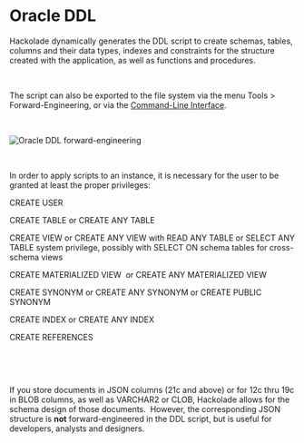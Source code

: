 # Oracle DDL

Hackolade dynamically generates the DDL script to create schemas, tables, columns and their data types, indexes and constraints for the structure created with the application, as well as functions and procedures.

&nbsp;

The script can also be exported to the file system via the menu Tools \> Forward-Engineering, or via the [Command-Line Interface](<CommandLineInterface.md>).

&nbsp;

![Oracle DDL forward-engineering](<lib/Oracle DDL forward-engineering.png>)

&nbsp;

In order to apply scripts to an instance, it is necessary for the user to be granted at least the proper privileges:

CREATE USER

CREATE TABLE or CREATE ANY TABLE

CREATE VIEW or CREATE ANY VIEW with READ ANY TABLE or SELECT ANY TABLE system privilege, possibly with SELECT ON schema tables for cross-schema views

CREATE MATERIALIZED VIEW&nbsp; or CREATE ANY MATERIALIZED VIEW

CREATE SYNONYM or CREATE ANY SYNONYM or CREATE PUBLIC SYNONYM

CREATE INDEX or CREATE ANY INDEX 

CREATE REFERENCES

&nbsp;

&nbsp;

If you store documents in JSON columns (21c and above) or for 12c thru 19c in BLOB columns, as well as VARCHAR2 or CLOB, Hackolade allows for the schema design of those documents.&nbsp; However, the corresponding JSON structure is **not** forward-engineered in the DDL script, but is useful for developers, analysts and designers.
